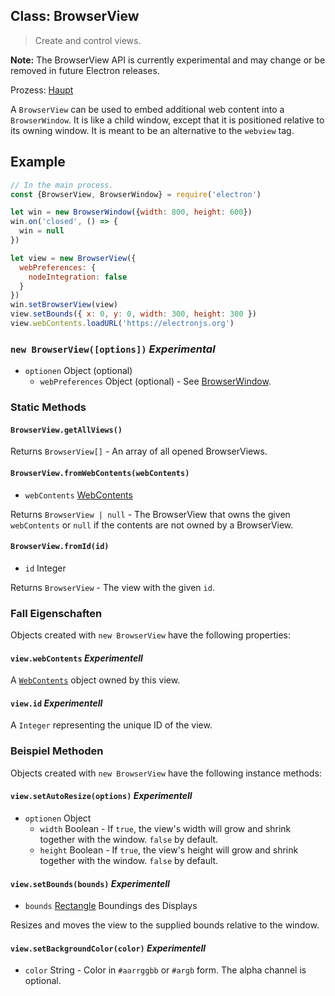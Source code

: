 ## Class: BrowserView

> Create and control views.

**Note:** The BrowserView API is currently experimental and may change or be removed in future Electron releases.

Prozess: [Haupt](../glossary.md#main-process)

A `BrowserView` can be used to embed additional web content into a `BrowserWindow`. It is like a child window, except that it is positioned relative to its owning window. It is meant to be an alternative to the `webview` tag.

## Example

```javascript
// In the main process.
const {BrowserView, BrowserWindow} = require('electron')

let win = new BrowserWindow({width: 800, height: 600})
win.on('closed', () => {
  win = null
})

let view = new BrowserView({
  webPreferences: {
    nodeIntegration: false
  }
})
win.setBrowserView(view)
view.setBounds({ x: 0, y: 0, width: 300, height: 300 })
view.webContents.loadURL('https://electronjs.org')
```

### `new BrowserView([options])` *Experimental*

* `optionen` Object (optional) 
  * `webPreferences` Object (optional) - See [BrowserWindow](browser-window.md).

### Static Methods

#### `BrowserView.getAllViews()`

Returns `BrowserView[]` - An array of all opened BrowserViews.

#### `BrowserView.fromWebContents(webContents)`

* `webContents` [WebContents](web-contents.md)

Returns `BrowserView | null` - The BrowserView that owns the given `webContents` or `null` if the contents are not owned by a BrowserView.

#### `BrowserView.fromId(id)`

* `id` Integer

Returns `BrowserView` - The view with the given `id`.

### Fall Eigenschaften

Objects created with `new BrowserView` have the following properties:

#### `view.webContents` *Experimentell*

A [`WebContents`](web-contents.md) object owned by this view.

#### `view.id` *Experimentell*

A `Integer` representing the unique ID of the view.

### Beispiel Methoden

Objects created with `new BrowserView` have the following instance methods:

#### `view.setAutoResize(options)` *Experimentell*

* `optionen` Object 
  * `width` Boolean - If `true`, the view's width will grow and shrink together with the window. `false` by default.
  * `height` Boolean - If `true`, the view's height will grow and shrink together with the window. `false` by default.

#### `view.setBounds(bounds)` *Experimentell*

* `bounds` [Rectangle](structures/rectangle.md) Boundings des Displays

Resizes and moves the view to the supplied bounds relative to the window.

#### `view.setBackgroundColor(color)` *Experimentell*

* `color` String - Color in `#aarrggbb` or `#argb` form. The alpha channel is optional.